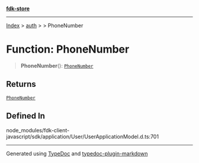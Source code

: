 [**fdk-store**](../../../README.md)
***

[Index](../../../API.md) > [auth](../../README.md) > [<internal>](../README.md) > PhoneNumber

# Function: PhoneNumber

> **PhoneNumber**(): [`PhoneNumber`](../type-aliases/type-alias.PhoneNumber.md)

## Returns

[`PhoneNumber`](../type-aliases/type-alias.PhoneNumber.md)

## Defined In

node\_modules/fdk-client-javascript/sdk/application/User/UserApplicationModel.d.ts:701

***
Generated using [TypeDoc](https://typedoc.org/) and [typedoc-plugin-markdown](https://www.npmjs.com/package/typedoc-plugin-markdown)
